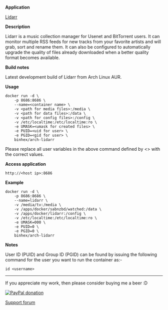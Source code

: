 **Application**

[Lidarr](https://github.com/lidarr/Lidarr)

**Description**

Lidarr is a music collection manager for Usenet and BitTorrent users. It can monitor multiple RSS feeds for new tracks from your favorite artists and will grab, sort and rename them. It can also be configured to automatically upgrade the quality of files already downloaded when a better quality format becomes available.

**Build notes**

Latest development build of Lidarr from Arch Linux AUR.

**Usage**
```
docker run -d \
    -p 8686:8686 \
    --name=<container name> \
    -v <path for media files>:/media \
    -v <path for data files>:/data \
    -v <path for config files>:/config \
    -v /etc/localtime:/etc/localtime:ro \
    -e UMASK=<umask for created files> \
    -e PUID=<uid for user> \
    -e PGID=<gid for user> \
    binhex/arch-lidarr
```

Please replace all user variables in the above command defined by <> with the correct values.

**Access application**

`http://<host ip>:8686`

**Example**
```
docker run -d \
    -p 8686:8686 \
    --name=lidarr \
    -v /media/tv:/media \
    -v /apps/docker/sabnzbd/watched:/data \
    -v /apps/docker/lidarr:/config \
    -v /etc/localtime:/etc/localtime:ro \
    -e UMASK=000 \
    -e PUID=0 \
    -e PGID=0 \
    binhex/arch-lidarr
```

**Notes**

User ID (PUID) and Group ID (PGID) can be found by issuing the following command for the user you want to run the container as:-

```
id <username>
```
___
If you appreciate my work, then please consider buying me a beer  :D

[![PayPal donation](https://www.paypal.com/en_US/i/btn/btn_donate_SM.gif)](https://www.paypal.com/cgi-bin/webscr?cmd=_s-xclick&hosted_button_id=MM5E27UX6AUU4)

[Support forum](https://forums.lime-technology.com/topic/62284-support-binhex-lidarr/)
